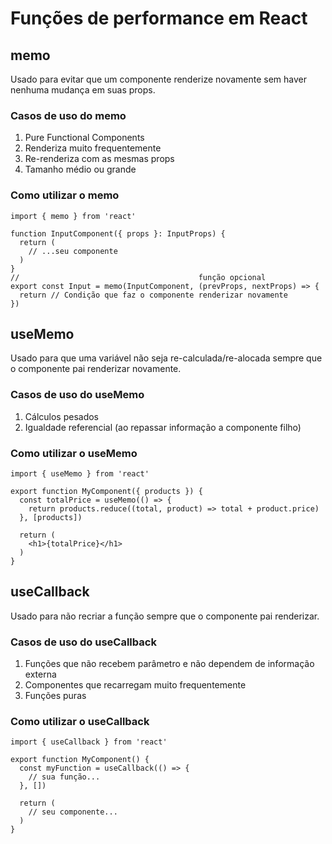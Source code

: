 # Funções de performance em React

## memo

Usado para evitar que um componente renderize novamente sem haver nenhuma mudança em suas props.

### Casos de uso do memo

1. Pure Functional Components
2. Renderiza muito frequentemente
3. Re-renderiza com as mesmas props
4. Tamanho médio ou grande

### Como utilizar o memo

```tsx
import { memo } from 'react'

function InputComponent({ props }: InputProps) {
  return (
    // ...seu componente
  )
}
//                                        função opcional
export const Input = memo(InputComponent, (prevProps, nextProps) => {
  return // Condição que faz o componente renderizar novamente
})
```

## useMemo

Usado para que uma variável não seja re-calculada/re-alocada sempre que o componente pai renderizar novamente.

### Casos de uso do useMemo

1. Cálculos pesados
2. Igualdade referencial (ao repassar informação a componente filho)

### Como utilizar o useMemo

```tsx
import { useMemo } from 'react'

export function MyComponent({ products }) {
  const totalPrice = useMemo(() => {
    return products.reduce((total, product) => total + product.price)
  }, [products])

  return (
    <h1>{totalPrice}</h1>
  )
}
```

## useCallback

Usado para não recriar a função sempre que o componente pai renderizar.

### Casos de uso do useCallback

1. Funções que não recebem parâmetro e não dependem de informação externa
2. Componentes que recarregam muito frequentemente
3. Funções puras

### Como utilizar o useCallback

```tsx
import { useCallback } from 'react'

export function MyComponent() {
  const myFunction = useCallback(() => {
    // sua função...
  }, [])

  return (
    // seu componente...
  )
}
```
